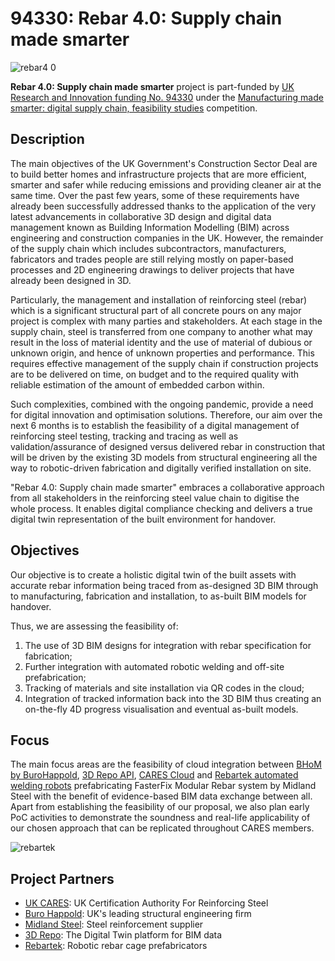 # 94330: Rebar 4.0: Supply chain made smarter

![rebar4 0](https://user-images.githubusercontent.com/1438332/129012734-53c51292-5744-4230-bbce-0f00858e77fa.png)

<b>Rebar 4.0: Supply chain made smarter</b> project is part-funded by [UK Research and Innovation funding No. 94330](https://gtr.ukri.org/projects?ref=94330#/tabOverview) under the [Manufacturing made smarter: digital supply chain, feasibility studies](https://apply-for-innovation-funding.service.gov.uk/competition/649/overview) competition.

## Description
The main objectives of the UK Government's Construction Sector Deal are to build better homes and infrastructure projects that are more efficient, smarter and safer while reducing emissions and providing cleaner air at the same time. Over the past few years, some of these requirements have already been successfully addressed thanks to the application of the very latest advancements in collaborative 3D design and digital data management known as Building Information Modelling (BIM) across engineering and construction companies in the UK. However, the remainder of the supply chain which includes subcontractors, manufacturers, fabricators and trades people are still relying mostly on paper-based processes and 2D engineering drawings to deliver projects that have already been designed in 3D. 

Particularly, the management and installation of reinforcing steel (rebar) which is a significant structural part of all concrete pours on any major project is complex with many parties and stakeholders. At each stage in the supply chain, steel is transferred from one company to another what may result in the loss of material identity and the use of material of dubious or unknown origin, and hence of unknown properties and performance. This requires effective management of the supply chain if construction projects are to be delivered on time, on budget and to the required quality with reliable estimation of the amount of embedded carbon within.

Such complexities, combined with the ongoing pandemic, provide a need for digital innovation and optimisation solutions. Therefore, our aim over the next 6 months is to establish the feasibility of a digital management of reinforcing steel testing, tracking and tracing as well as validation/assurance of designed versus delivered rebar in construction that will be driven by the existing 3D models from structural engineering all  the way to robotic-driven fabrication and digitally verified installation on site.

"Rebar 4.0: Supply chain made smarter" embraces a collaborative approach from all stakeholders in the reinforcing steel value chain to digitise the whole process. It enables digital compliance checking and delivers a true digital twin representation of the built environment for handover.

## Objectives

Our objective is to create a holistic digital twin of the built assets with accurate rebar information being traced from as-designed 3D BIM through to manufacturing, fabrication and installation, to as-built BIM models for handover. 

Thus, we are assessing the feasibility of:
1. The use of 3D BIM designs for integration with rebar specification for fabrication;
1. Further integration with automated robotic welding and off-site prefabrication;
1. Tracking of materials and site installation via QR codes in the cloud;
1. Integration of tracked information back into the 3D BIM thus creating an on-the-fly 4D progress visualisation and eventual as-built models.

## Focus

The main focus areas are the feasibility of cloud integration between [BHoM by BuroHappold](https://bhom.xyz/), [3D Repo API](https://3drepo.com/api/), [CARES Cloud](https://www.cares.cloud/) and [Rebartek automated welding robots](https://rebartek.com/) prefabricating FasterFix Modular Rebar system by Midland Steel with the benefit of evidence-based BIM data exchange between all. Apart from establishing the feasibility of our proposal, we also plan early PoC activities to demonstrate the soundness and real-life applicability of our chosen approach that can be replicated throughout CARES members.

![rebartek](https://user-images.githubusercontent.com/3008807/127871154-ca50408a-2b7d-4810-8ad6-d35883387d71.png)

## Project Partners
* [UK CARES](https://www.ukcares.com/): UK Certification Authority For Reinforcing Steel
* [Buro Happold](https://www.burohappold.com/): UK's leading structural engineering firm
* [Midland Steel](https://midlandsteelreinforcement.co.uk/): Steel reinforcement supplier
* [3D Repo](https://3drepo.com): The Digital Twin platform for BIM data
* [Rebartek](https://rebartek.com/): Robotic rebar cage prefabricators
